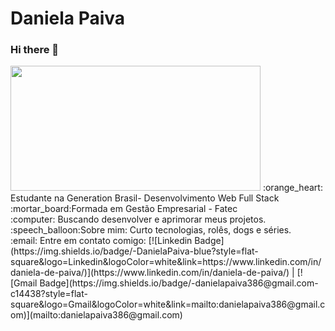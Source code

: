 # Daniela Paiva
### Hi there 👋
<img src = "https://github-readme-stats.vercel.app/api/top-langs/?username=DanielaPaiva&layout=compact&theme=synthwave" width = "400" height = "200">
:orange_heart: Estudante na Generation Brasil- Desenvolvimento Web Full Stack<br>
:mortar_board:Formada em Gestão Empresarial - Fatec<br>
:computer: Buscando desenvolver e aprimorar meus projetos. <br>
:speech_balloon:Sobre mim: Curto tecnologias, rolês, dogs e  séries.<br>
 :email: Entre em contato comigo: [![Linkedin Badge](https://img.shields.io/badge/-DanielaPaiva-blue?style=flat-square&logo=Linkedin&logoColor=white&link=https://www.linkedin.com/in/daniela-de-paiva/)](https://www.linkedin.com/in/daniela-de-paiva/) 
| 
[![Gmail Badge](https://img.shields.io/badge/-danielapaiva386@gmail.com-c14438?style=flat-square&logo=Gmail&logoColor=white&link=mailto:danielapaiva386@gmail.com)](mailto:danielapaiva386@gmail.com)
